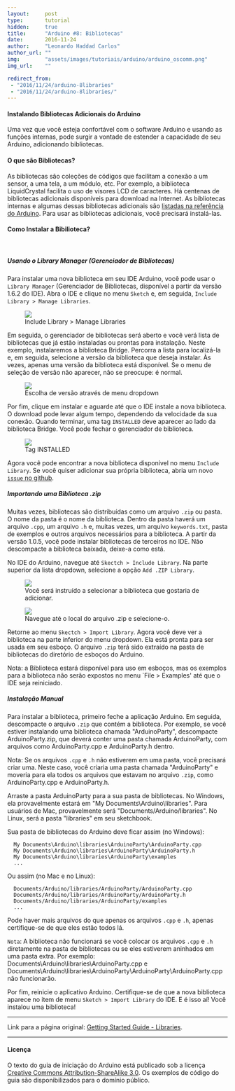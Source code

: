 ```yaml
---
layout:     post
type:       tutorial
hidden:     true
title:      "Arduino #8: Bibliotecas"
date:       2016-11-24
author:     "Leonardo Haddad Carlos"
author_url: ""
img:        "assets/images/tutoriais/arduino/arduino_oscomm.png"
img_url:    ""

redirect_from:
 - "2016/11/24/arduino-8libraries"
 - "2016/11/24/arduino-8libraries/"
---
```


#### Instalando Bibliotecas Adicionais do Arduino

Uma vez que você esteja confortável com o software Arduino e usando as funções internas, pode surgir a vontade de estender a capacidade de seu Arduino, adicionando bibliotecas.

#### O que são Bibliotecas?

As bibliotecas são coleções de códigos que facilitam a conexão a um sensor, a uma tela, a um módulo, etc. Por exemplo, a biblioteca LiquidCrystal facilita o uso de visores LCD de caracteres. Há centenas de bibliotecas adicionais disponíveis para download na Internet. As bibliotecas internas e algumas dessas bibliotecas adicionais são [listadas na referência do Arduino](https://www.arduino.cc/en/Reference/Libraries). Para usar as bibliotecas adicionais, você precisará instalá-las.

#### Como Instalar a Bibilioteca?

&nbsp;

##### Usando o Library Manager (Gerenciador de Bibliotecas)

Para instalar uma nova biblioteca em seu IDE Arduino, você pode usar o `Library Manager` (Gerenciador de Bibliotecas, disponível a partir da versão 1.6.2 do IDE). Abra o IDE e clique no menu `Sketch` e, em seguida, `Include Library > Manage Libraries`.

<div class="img-container">
  <figure>
    <img class="large" src="{{ site.baseurl }}/assets/images/tutoriais/arduino/library_manage.png">
    <figcaption>Include Library > Manage Libraries</figcaption>
  </figure>
</div>

Em seguida, o gerenciador de bibliotecas será aberto e você verá lista de bibliotecas que já estão instaladas ou prontas para instalação. Neste exemplo, instalaremos a biblioteca Bridge. Percorra a lista para localizá-la e, em seguida, selecione a versão da biblioteca que deseja instalar. Às vezes, apenas uma versão da biblioteca está disponível. Se o menu de seleção de versão não aparecer, não se preocupe: é normal.

<div class="img-container">
  <figure>
    <img class="large" src="{{ site.baseurl }}/assets/images/tutoriais/arduino/library_version.png">
    <figcaption>Escolha de versão através de menu dropdown</figcaption>
  </figure>
</div>

Por fim, clique em instalar e aguarde até que o IDE instale a nova biblioteca. O download pode levar algum tempo, dependendo da velocidade da sua conexão. Quando terminar, uma tag `INSTALLED` deve aparecer ao lado da biblioteca Bridge. Você pode fechar o gerenciador de biblioteca.

<div class="img-container">
  <figure>
    <img class="large" src="{{ site.baseurl }}/assets/images/tutoriais/arduino/library_installed.png">
    <figcaption>Tag INSTALLED</figcaption>
  </figure>
</div>

Agora você pode encontrar a nova biblioteca disponível no menu `Include Library`. Se você quiser adicionar sua própria biblioteca, abria um novo [`issue` no github](https://github.com/arduino/Arduino/issues).

##### Importando uma Biblioteca .zip

Muitas vezes, bibliotecas são distribuídas como um arquivo `.zip` ou pasta. O nome da pasta é o nome da biblioteca. Dentro da pasta haverá um arquivo `.cpp`, um arquivo `.h` e, muitas vezes, um arquivo `keywords.txt`, pasta de exemplos e outros arquivos necessários para a biblioteca. A partir da versão 1.0.5, você pode instalar bibliotecas de terceiros no IDE. Não descompacte a biblioteca baixada, deixe-a como está.

No IDE do Arduino, navegue até `Skectch > Include Library`. Na parte superior da lista dropdown, selecione a opção `Add .ZIP Library`.

<div class="img-container">
  <figure>
    <img src="{{ site.baseurl }}/assets/images/tutoriais/arduino/library_zip.png">
    <figcaption>Você será instruído a selecionar a biblioteca que gostaria de adicionar.</figcaption>
  </figure>
  <figure>
    <img class="large" src="{{ site.baseurl }}/assets/images/tutoriais/arduino/library_zip_select.png">
    <figcaption>Navegue até o local do arquivo .zip e selecione-o.</figcaption>
  </figure>
</div>

Retorne ao menu `Skectch > Import Library`. Agora você deve ver a biblioteca na parte inferior do menu dropdown. Ela está pronta para ser usada em seu esboço. O arquivo `.zip` terá sido extraído na pasta de bibliotecas do diretório de esboços do Arduino.

Nota: a Biblioteca estará disponível para uso em esboços, mas os exemplos para a biblioteca não serão expostos no  menu `File > Examples' até que o IDE seja reiniciado.

##### Instalação Manual

Para instalar a biblioteca, primeiro feche a aplicação Arduino. Em seguida, descompacte o arquivo `.zip` que contém a biblioteca. Por exemplo, se você estiver instalando uma biblioteca chamada "ArduinoParty", descompacte ArduinoParty.zip, que deverá conter uma pasta chamada ArduinoParty, com arquivos como ArduinoParty.cpp e ArduinoParty.h dentro.

Nota: Se os arquivos `.cpp` e `.h` não estiverem em uma pasta, você precisará criar uma. Neste caso, você criaria uma pasta chamada "ArduinoParty" e moveria para ela todos os arquivos que estavam no arquivo `.zip`, como ArduinoParty.cpp e ArduinoParty.h.

Arraste a pasta ArduinoParty para a sua pasta de bibliotecas. No Windows, ela provavelmente estará em "My Documents\Arduino\libraries". Para usuários de Mac, provavelmente será "Documents/Arduino/libraries". No Linux, será a pasta "libraries" em seu sketchbook.

Sua pasta de bibliotecas do Arduino deve ficar assim (no Windows):

```
  My Documents\Arduino\libraries\ArduinoParty\ArduinoParty.cpp
  My Documents\Arduino\libraries\ArduinoParty\ArduinoParty.h
  My Documents\Arduino\libraries\ArduinoParty\examples
  ...
```

Ou assim (no Mac e no Linux):

```
  Documents/Arduino/libraries/ArduinoParty/ArduinoParty.cpp
  Documents/Arduino/libraries/ArduinoParty/ArduinoParty.h
  Documents/Arduino/libraries/ArduinoParty/examples
  ...
```

Pode haver mais arquivos do que apenas os arquivos `.cpp` e `.h`, apenas certifique-se de que eles estão todos lá.

`Nota`: A biblioteca não funcionará se você colocar os arquivos `.cpp` e `.h` diretamente na pasta de bibliotecas ou se eles estiverem aninhados em uma pasta extra. Por exemplo: Documents\Arduino\libraries\ArduinoParty.cpp e Documents\Arduino\libraries\ArduinoParty\ArduinoParty\ArduinoParty.cpp não funcionarão.

Por fim, reinicie o aplicativo Arduino. Certifique-se de que a nova biblioteca aparece no item de menu `Sketch > Import Library` do IDE. E é isso aí! Você instalou uma biblioteca!

----

Link para a página original: [Getting Started Guide - Libraries](https://www.arduino.cc/en/Guide/Libraries).

----

#### Licença

O texto do guia de iniciação do Arduino está publicado sob a licença [Creative Commons Attribution-ShareAlike 3.0](https://creativecommons.org/licenses/by-sa/3.0). Os exemplos de código do guia são disponibilizados para o domínio público.
